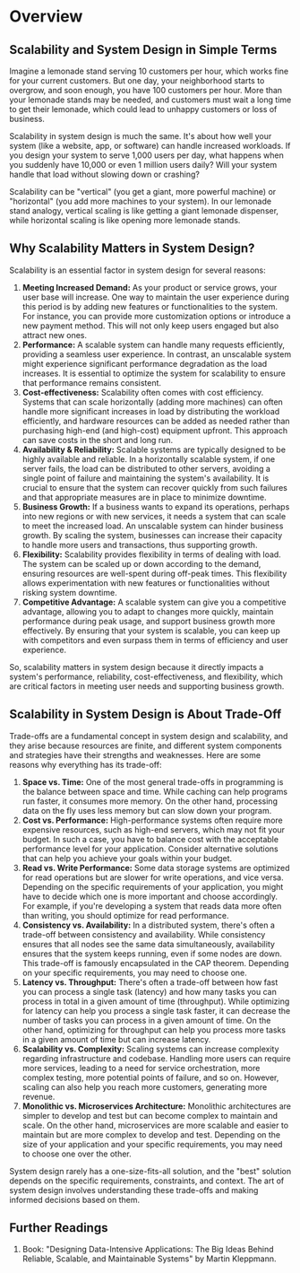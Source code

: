# Overview

## Scalability and System Design in Simple Terms

Imagine a lemonade stand serving 10 customers per hour, which works fine for your current customers. But one day, your neighborhood starts to overgrow, and soon enough, you have 100 customers per hour. More than your lemonade stands may be needed, and customers must wait a long time to get their lemonade, which could lead to unhappy customers or loss of business.

Scalability in system design is much the same. It's about how well your system (like a website, app, or software) can handle increased workloads. If you design your system to serve 1,000 users per day, what happens when you suddenly have 10,000 or even 1 million users daily? Will your system handle that load without slowing down or crashing?

Scalability can be "vertical" (you get a giant, more powerful machine) or "horizontal" (you add more machines to your system). In our lemonade stand analogy, vertical scaling is like getting a giant lemonade dispenser, while horizontal scaling is like opening more lemonade stands.

## Why Scalability Matters in System Design?

Scalability is an essential factor in system design for several reasons:

1. **Meeting Increased Demand:** As your product or service grows, your user base will increase. One way to maintain the user experience during this period is by adding new features or functionalities to the system. For instance, you can provide more customization options or introduce a new payment method. This will not only keep users engaged but also attract new ones.
2. **Performance:** A scalable system can handle many requests efficiently, providing a seamless user experience. In contrast, an unscalable system might experience significant performance degradation as the load increases. It is essential to optimize the system for scalability to ensure that performance remains consistent.
3. **Cost-effectiveness:** Scalability often comes with cost efficiency. Systems that can scale horizontally (adding more machines) can often handle more significant increases in load by distributing the workload efficiently, and hardware resources can be added as needed rather than purchasing high-end (and high-cost) equipment upfront. This approach can save costs in the short and long run.
4. **Availability & Reliability:** Scalable systems are typically designed to be highly available and reliable. In a horizontally scalable system, if one server fails, the load can be distributed to other servers, avoiding a single point of failure and maintaining the system's availability. It is crucial to ensure that the system can recover quickly from such failures and that appropriate measures are in place to minimize downtime.
5. **Business Growth:** If a business wants to expand its operations, perhaps into new regions or with new services, it needs a system that can scale to meet the increased load. An unscalable system can hinder business growth. By scaling the system, businesses can increase their capacity to handle more users and transactions, thus supporting growth.
6. **Flexibility:** Scalability provides flexibility in terms of dealing with load. The system can be scaled up or down according to the demand, ensuring resources are well-spent during off-peak times. This flexibility allows experimentation with new features or functionalities without risking system downtime.
7. **Competitive Advantage:** A scalable system can give you a competitive advantage, allowing you to adapt to changes more quickly, maintain performance during peak usage, and support business growth more effectively. By ensuring that your system is scalable, you can keep up with competitors and even surpass them in terms of efficiency and user experience.

So, scalability matters in system design because it directly impacts a system's performance, reliability, cost-effectiveness, and flexibility, which are critical factors in meeting user needs and supporting business growth.

## Scalability in System Design is About Trade-Off

Trade-offs are a fundamental concept in system design and scalability, and they arise because resources are finite, and different system components and strategies have their strengths and weaknesses. Here are some reasons why everything has its trade-off:

1. **Space vs. Time:** One of the most general trade-offs in programming is the balance between space and time. While caching can help programs run faster, it consumes more memory. On the other hand, processing data on the fly uses less memory but can slow down your program.
2. **Cost vs. Performance:** High-performance systems often require more expensive resources, such as high-end servers, which may not fit your budget. In such a case, you have to balance cost with the acceptable performance level for your application. Consider alternative solutions that can help you achieve your goals within your budget.
3. **Read vs. Write Performance:** Some data storage systems are optimized for read operations but are slower for write operations, and vice versa. Depending on the specific requirements of your application, you might have to decide which one is more important and choose accordingly. For example, if you're developing a system that reads data more often than writing, you should optimize for read performance.
4. **Consistency vs. Availability:** In a distributed system, there's often a trade-off between consistency and availability. While consistency ensures that all nodes see the same data simultaneously, availability ensures that the system keeps running, even if some nodes are down. This trade-off is famously encapsulated in the CAP theorem. Depending on your specific requirements, you may need to choose one.
5. **Latency vs. Throughput:** There's often a trade-off between how fast you can process a single task (latency) and how many tasks you can process in total in a given amount of time (throughput). While optimizing for latency can help you process a single task faster, it can decrease the number of tasks you can process in a given amount of time. On the other hand, optimizing for throughput can help you process more tasks in a given amount of time but can increase latency.
6. **Scalability vs. Complexity:** Scaling systems can increase complexity regarding infrastructure and codebase. Handling more users can require more services, leading to a need for service orchestration, more complex testing, more potential points of failure, and so on. However, scaling can also help you reach more customers, generating more revenue.
7. **Monolithic vs. Microservices Architecture:** Monolithic architectures are simpler to develop and test but can become complex to maintain and scale. On the other hand, microservices are more scalable and easier to maintain but are more complex to develop and test. Depending on the size of your application and your specific requirements, you may need to choose one over the other.

System design rarely has a one-size-fits-all solution, and the "best" solution depends on the specific requirements, constraints, and context. The art of system design involves understanding these trade-offs and making informed decisions based on them.

## Further Readings

1. Book: "Designing Data-Intensive Applications: The Big Ideas Behind Reliable, Scalable, and Maintainable Systems" by Martin Kleppmann.

